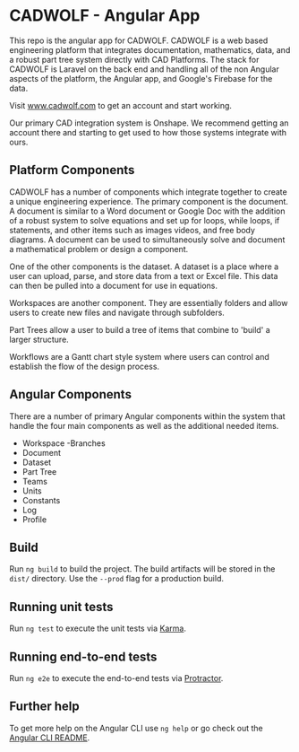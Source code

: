 

# CADWOLF - Angular App

This repo is the angular app for CADWOLF. CADWOLF is a web based engineering platform that integrates documentation, mathematics, data, and a robust part tree system directly with CAD Platforms. The stack for CADWOLF is Laravel on the back end and handling all of the non Angular aspects of the platform, the Angular app, and Google's Firebase for the data. 

Visit www.cadwolf.com to get an account and start working.

Our primary CAD integration system is Onshape. We recommend getting an account there and starting to get used to how those systems integrate with ours.


## Platform Components

CADWOLF has a number of components which integrate together to create a unique engineering experience. The primary component is the document. A document is similar to a Word document or Google Doc with the addition of a robust system to solve equations and set up for loops, while loops, if statements, and other items such as images videos, and free body diagrams. A document can be used to simultaneously solve and document a mathematical problem or design a component.

One of the other components is the dataset. A dataset is a place where a user can upload, parse, and store data from a text or Excel file. This data can then be pulled into a document for use in equations.

Workspaces are another component. They are essentially folders and allow users to create new files and navigate through subfolders.

Part Trees allow a user to build a tree of items that combine to 'build' a larger structure.

Workflows are a Gantt chart style system where users can control and establish the flow of the design process.


## Angular Components
There are a number of primary Angular components within the system that handle the four main components as well as the additional needed items.

- Workspace
	-Branches
- Document
- Dataset
- Part Tree
- Teams
- Units
- Constants
- Log
- Profile



## Build

Run `ng build` to build the project. The build artifacts will be stored in the `dist/` directory. Use the `--prod` flag for a production build.

## Running unit tests

Run `ng test` to execute the unit tests via [Karma](https://karma-runner.github.io).

## Running end-to-end tests

Run `ng e2e` to execute the end-to-end tests via [Protractor](http://www.protractortest.org/).

## Further help

To get more help on the Angular CLI use `ng help` or go check out the [Angular CLI README](https://github.com/angular/angular-cli/blob/master/README.md).

